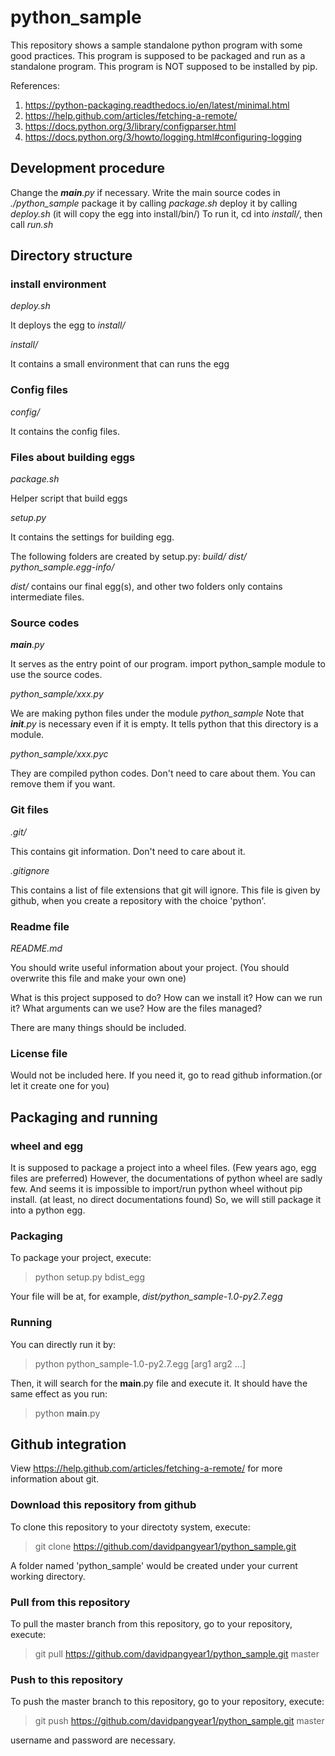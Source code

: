 # python_sample                                                                                                                                                                                             
This repository shows a sample standalone python program with some good practices.
This program is supposed to be packaged and run as a standalone program.
This program is NOT supposed to be installed by pip.

References:
1. https://python-packaging.readthedocs.io/en/latest/minimal.html
2. https://help.github.com/articles/fetching-a-remote/ 
3. https://docs.python.org/3/library/configparser.html
4. https://docs.python.org/3/howto/logging.html#configuring-logging

## Development procedure
Change the *__main__.py* if necessary.
Write the main source codes in *./python_sample*
package it by calling *package.sh*
deploy it by calling *deploy.sh* (it will copy the egg into install/bin/)
To run it, cd into *install/*, then call *run.sh*

## Directory structure

### install environment
*deploy.sh*

It deploys the egg to *install/*

*install/*

It contains a small environment that can runs the egg

### Config files
*config/*

It contains the config files.

### Files about building eggs
*package.sh*

Helper script that build eggs

*setup.py*

It contains the settings for building egg.

The following folders are created by setup.py:
*build/*
*dist/*
*python_sample.egg-info/*

*dist/* contains our final egg(s), and other two folders only contains intermediate files.

### Source codes
*__main__.py*

It serves as the entry point of our program. import python_sample module to use the source codes.

*python_sample/xxx.py*

We are making python files under the module *python_sample*
Note that *__init__.py* is necessary even if it is empty.
It tells python that this directory is a module.

*python_sample/xxx.pyc*

They are compiled python codes. Don't need to care about them. You can remove them if you want.

### Git files
*.git/*

This contains git information. Don't need to care about it.

*.gitignore*

This contains a list of file extensions that git will ignore.
This file is given by github, when you create a repository with the choice 'python'.

### Readme file
*README.md*

You should write useful information about your project. (You should overwrite this file and make your own one)

What is this project supposed to do?
How can we install it?
How can we run it?
What arguments can we use?
How are the files managed?

There are many things should be included.

### License file
Would not be included here. If you need it, go to read github information.(or let it create one for you)

## Packaging and running
### wheel and egg
It is supposed to package a project into a wheel files. (Few years ago, egg files are preferred)
However, the documentations of python wheel are sadly few.
And seems it is impossible to import/run python wheel without pip install. (at least, no direct documentations found)
So, we will still package it into a python egg.

### Packaging
To package your project, execute:
>python setup.py bdist_egg

Your file will be at, for example,
*dist/python_sample-1.0-py2.7.egg*

### Running
You can directly run it by:
>python python_sample-1.0-py2.7.egg [arg1 arg2 ...]

Then, it will search for the __main__.py file and execute it.
It should have the same effect as you run:
>python __main__.py

## Github integration
View https://help.github.com/articles/fetching-a-remote/ for more information about git.

### Download this repository from github
To clone this repository to your directoty system, execute:

>git clone https://github.com/davidpangyear1/python_sample.git

A folder named 'python_sample' would be created under your current working directory.

### Pull from this repository
To pull the master branch from this repository, go to your repository, execute:
>git pull https://github.com/davidpangyear1/python_sample.git master

### Push to this repository
To push the master branch to this repository, go to your repository, execute:
>git push https://github.com/davidpangyear1/python_sample.git master

username and password are necessary.

